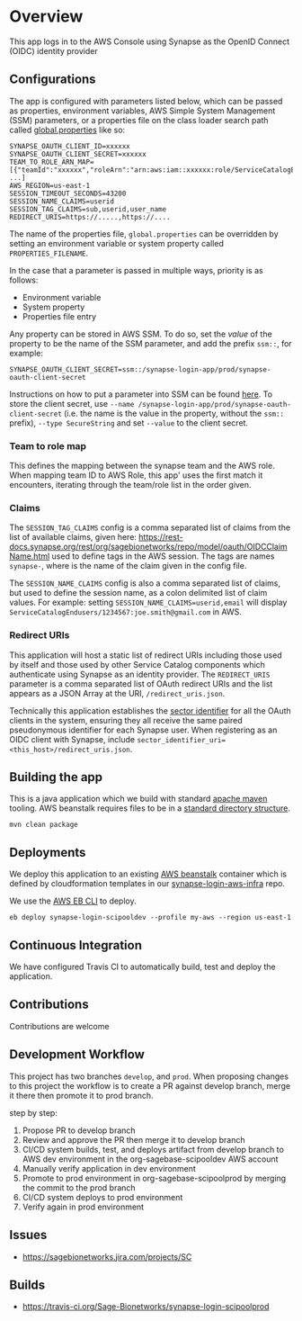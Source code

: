 # Overview
This app logs in to the AWS Console using Synapse as the OpenID Connect
(OIDC) identity provider

## Configurations
The app is configured with parameters listed below, which can be passed as
properties, environment variables, AWS Simple System Management (SSM) parameters,
or a properties file on the class loader search path called 
[global.properties](src/main/resources/global.properties)
like so:

```
SYNAPSE_OAUTH_CLIENT_ID=xxxxxx
SYNAPSE_OAUTH_CLIENT_SECRET=xxxxxx
TEAM_TO_ROLE_ARN_MAP=[{"teamId":"xxxxxx","roleArn":"arn:aws:iam::xxxxxx:role/ServiceCatalogEndusers"}, ...]
AWS_REGION=us-east-1
SESSION_TIMEOUT_SECONDS=43200
SESSION_NAME_CLAIMS=userid
SESSION_TAG_CLAIMS=sub,userid,user_name
REDIRECT_URIS=https://.....,https://....
```

The name of the properties file, `global.properties` can be overridden by setting an environment variable or 
system property called `PROPERTIES_FILENAME`.

In the case that a parameter is passed in multiple ways, priority is as follows:
- Environment variable
- System property
- Properties file entry

Any property can be stored in AWS SSM.  To do so, set the *value* of the property to be the name of the SSM parameter, and add the prefix `ssm::`, for example:

```
SYNAPSE_OAUTH_CLIENT_SECRET=ssm::/synapse-login-app/prod/synapse-oauth-client-secret
```

Instructions on how to put a parameter into SSM can be found [here](https://docs.aws.amazon.com/cli/latest/reference/ssm/put-parameter.html).  To store the client secret, use `--name /synapse-login-app/prod/synapse-oauth-client-secret` (i.e. the name is the value in the property, without the `ssm::` prefix), `--type SecureString` and set `--value` to the client secret.

### Team to role map
This defines the mapping between the synapse team and the AWS role. When
mapping team ID to AWS Role, this app' uses the first match it encounters,
iterating through the team/role list in the order given. 

### Claims
The `SESSION_TAG_CLAIMS` config is a comma separated list of claims from the list of
available claims, given here:
https://rest-docs.synapse.org/rest/org/sagebionetworks/repo/model/oauth/OIDCClaimName.html
used to define tags in the AWS session.  The tags are names `synapse-`<claim name>, where <claim name> is the name of the claim given in the config file.

The `SESSION_NAME_CLAIMS` config is also a comma separated list of claims, but used to define the session name, as a colon delimited list of claim values. For example: setting `SESSION_NAME_CLAIMS=userid,email` will display
`ServiceCatalogEndusers/1234567:joe.smith@gmail.com` in AWS. 

### Redirect URIs
This application will host a static list of redirect URIs including those used by itself and those used by other Service Catalog components which authenticate using Synapse as an identity provider. The `REDIRECT_URIS` parameter is a comma separated list of OAuth redirect URIs and the list appears as a JSON Array at the URI, `/redirect_uris.json`.

Technically this application establishes the [sector identifier](https://openid.net/specs/openid-connect-registration-1_0.html#SectorIdentifierValidation) for all the OAuth clients in the system, ensuring they all receive the same paired pseudonymous identifier for each Synapse user.  When registering as an OIDC client with Synapse, include `sector_identifier_uri=<this_host>/redirect_uris.json`.

## Building the app
This is a java application which we build with standard [apache maven](https://maven.apache.org/what-is-maven.html)
tooling. AWS beanstalk requires files to be in a
[standard directory structure](https://docs.aws.amazon.com/elasticbeanstalk/latest/dg/java-tomcat-platform-directorystructure.html).

```buildoutcfg
mvn clean package
```

## Deployments
We deploy this application to an existing [AWS beanstalk](https://aws.amazon.com/elasticbeanstalk/)
container which is defined by cloudformation templates in our
[synapse-login-aws-infra](https://github.com/Sage-Bionetworks/synapse-login-aws-infra) repo.

We use the [AWS EB CLI](https://docs.aws.amazon.com/elasticbeanstalk/latest/dg/eb-cli3.html)
to deploy.

```
eb deploy synapse-login-scipooldev --profile my-aws --region us-east-1
```

## Continuous Integration
We have configured Travis CI to automatically build, test and deploy the application.

## Contributions
Contributions are welcome

## Development Workflow
This project has two branches `develop`, and `prod`.  When proposing changes to this project
the workflow is to create a PR against develop branch, merge it there then promote it to
prod branch.

step by step:
1. Propose PR to develop branch
2. Review and approve the PR then merge it to develop branch
3. CI/CD system builds, test, and deploys artifact from develop branch to AWS dev
environment in the org-sagebase-scipooldev AWS account
4. Manually verify application in dev environment
5. Promote to prod environment in org-sagebase-scipoolprod by merging the commit to the
prod branch
6. CI/CD system deploys to prod environment
7. Verify again in prod environment

## Issues
* https://sagebionetworks.jira.com/projects/SC

## Builds
* https://travis-ci.org/Sage-Bionetworks/synapse-login-scipoolprod

